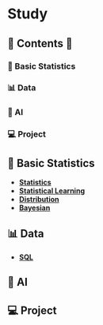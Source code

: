 # Study


## 📃 Contents 📃
### 📏 Basic Statistics
### 📊 Data
### 🎩 AI
### 💻 Project

## 📏 Basic Statistics

* **[Statistics](https://github.com/novicedata/Study/tree/main/1Basic_Statistics/statistics)**
* **[Statistical Learning](https://github.com/novicedata/Study/tree/main/1Basic_Statistics/statistical_learning)**
* **[Distribution](https://github.com/novicedata/Study/tree/main/1Basic_Statistics/distribution)**
* **[Bayesian](https://github.com/novicedata/Study/tree/main/1Basic_Statistics/Bayesian)**

## 📊 Data
* **[SQL](https://github.com/novicedata/SQL)**

## 🎩 AI

## 💻 Project
